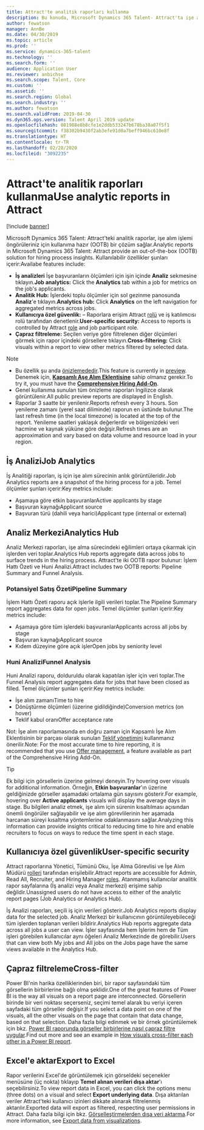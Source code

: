 ```yaml
---
title: Attract'te analitik raporları kullanma
description: Bu konuda, Microsoft Dynamics 365 Talent- Attract'ta işe alım süreci öngörülerine yönelik analitik raporları açıklanmaktadır
author: fewatson
manager: AnnBe
ms.date: 04/30/2019
ms.topic: article
ms.prod: ''
ms.service: dynamics-365-talent
ms.technology: ''
ms.search.form: ''
audience: Application User
ms.reviewer: anbichse
ms.search.scope: Talent, Core
ms.custom: ''
ms.assetid: ''
ms.search.region: Global
ms.search.industry: ''
ms.author: fewatson
ms.search.validFrom: 2019-04-30
ms.dyn365.ops.version: Talent April 2019 update
ms.openlocfilehash: 081988e8b8cfe1e2ddb533247b678ba38a07f5f1
ms.sourcegitcommit: f38302b9430f2ab3efe91d0a7beff946bc610e8f
ms.translationtype: HT
ms.contentlocale: tr-TR
ms.lasthandoff: 02/28/2020
ms.locfileid: "3092235"
---
```

# <a name="use-analytic-reports-in-attract"></a><span data-ttu-id="889c6-103">Attract'te analitik raporları kullanma</span><span class="sxs-lookup"><span data-stu-id="889c6-103">Use analytic reports in Attract</span></span>

[!include [banner](includes/banner.md)]

<span data-ttu-id="889c6-104">Microsoft Dynamics 365 Talent: Attract'teki analitik raporlar, işe alım işlemi öngörüleriniz için kullanıma hazır (OOTB) bir çözüm sağlar.</span><span class="sxs-lookup"><span data-stu-id="889c6-104">Analytic reports in Microsoft Dynamics 365 Talent: Attract provide an out-of-the-box (OOTB) solution for hiring process insights.</span></span> <span data-ttu-id="889c6-105">Kullanılabilir özellikler şunları içerir:</span><span class="sxs-lookup"><span data-stu-id="889c6-105">Availabe features include:</span></span>

- <span data-ttu-id="889c6-106">**İş analizleri** İşe başvuranların ölçümleri için işin içinde **Analiz** sekmesine tıklayın.</span><span class="sxs-lookup"><span data-stu-id="889c6-106">**Job analytics:** Click the **Analytics** tab within a job for metrics on the job's applicants.</span></span>
- <span data-ttu-id="889c6-107">**Analitik Hub:** İşlerdeki toplu ölçümler için sol gezinme panosunda **Analiz**'e tıklayın.</span><span class="sxs-lookup"><span data-stu-id="889c6-107">**Analytics hub:** Click **Analytics** on the left navigation for aggregated metrics across jobs.</span></span>
- <span data-ttu-id="889c6-108">**Kullanıcıya özel güvenlik:** –  Raporlara erişim Attract [rolü](security-attract.md) ve iş katılımcısı rolü tarafından denetlenir.</span><span class="sxs-lookup"><span data-stu-id="889c6-108">**User-specific security:** Access to reports is controlled by Attract [role](security-attract.md) and job participant role.</span></span>
- <span data-ttu-id="889c6-109">**Çapraz filtreleme:** Seçilen veriye göre filtrelenen diğer ölçümleri görmek için rapor içindeki görsellere tıklayın.</span><span class="sxs-lookup"><span data-stu-id="889c6-109">**Cross-filtering:** Click visuals within a report to view other metrics filtered by selected data.</span></span>

>[!NOTE] 
>- <span data-ttu-id="889c6-110">Bu özellik şu anda [önizlemededir](access-preview-feature.md).</span><span class="sxs-lookup"><span data-stu-id="889c6-110">This feature is currently in [preview](access-preview-feature.md).</span></span> <span data-ttu-id="889c6-111">Denemek için, [**Kapsamlı Aşe Alım Eklentisine**](attract-comprehensive-hiring.md) sahip olmanız gerekir.</span><span class="sxs-lookup"><span data-stu-id="889c6-111">To try it, you must have the [**Comprehensive Hiring Add-On**](attract-comprehensive-hiring.md).</span></span>
>- <span data-ttu-id="889c6-112">Genel kullanıma sunulan tüm önizleme raporları İngilizce olarak görüntülenir.</span><span class="sxs-lookup"><span data-stu-id="889c6-112">All public preview reports are displayed in English.</span></span>
>- <span data-ttu-id="889c6-113">Raporlar 3 saatte bir yenilenir.</span><span class="sxs-lookup"><span data-stu-id="889c6-113">Reports refresh every 3 hours.</span></span> <span data-ttu-id="889c6-114">Son yenileme zamanı (yerel saat diliminde) raporun en üstünde bulunur.</span><span class="sxs-lookup"><span data-stu-id="889c6-114">The last refresh time (in the local timezone) is located at the top of the report.</span></span> <span data-ttu-id="889c6-115">Yenileme saatleri yaklaşık değerlerdir ve bölgenizdeki veri hacmine ve kaynak yüküne göre değişir.</span><span class="sxs-lookup"><span data-stu-id="889c6-115">Refresh times are an approximation and vary based on data volume and resource load in your region.</span></span>

## <a name="job-analytics"></a><span data-ttu-id="889c6-116">İş Analizi</span><span class="sxs-lookup"><span data-stu-id="889c6-116">Job Analytics</span></span>

<span data-ttu-id="889c6-117">İş Analitiği raporları, iş için işe alım sürecinin anlık görüntüleridir.</span><span class="sxs-lookup"><span data-stu-id="889c6-117">Job Analytics reports are a snapshot of the hiring process for a job.</span></span>  <span data-ttu-id="889c6-118">Temel ölçümler şunları içerir:</span><span class="sxs-lookup"><span data-stu-id="889c6-118">Key metrics include:</span></span>

- <span data-ttu-id="889c6-119">Aşamaya göre etkin başvuranlar</span><span class="sxs-lookup"><span data-stu-id="889c6-119">Active applicants by stage</span></span>
- <span data-ttu-id="889c6-120">Başvuran kaynağı</span><span class="sxs-lookup"><span data-stu-id="889c6-120">Applicant source</span></span>
- <span data-ttu-id="889c6-121">Başvuran türü (dahili veya harici)</span><span class="sxs-lookup"><span data-stu-id="889c6-121">Applicant type (internal or external)</span></span>

## <a name="analytics-hub"></a><span data-ttu-id="889c6-122">Analiz Merkezi</span><span class="sxs-lookup"><span data-stu-id="889c6-122">Analytics Hub</span></span>

<span data-ttu-id="889c6-123">Analiz Merkezi raporları, işe alma sürecindeki eğilimleri ortaya çıkarmak için işlerden veri toplar.</span><span class="sxs-lookup"><span data-stu-id="889c6-123">Analytics Hub reports aggregate data across jobs to surface trends in the hiring process.</span></span> <span data-ttu-id="889c6-124">Attract'te iki OOTB rapor bulunur: İşlem Hattı Özeti ve Huni Analizi.</span><span class="sxs-lookup"><span data-stu-id="889c6-124">Attract includes two OOTB reports: Pipeline Summary and Funnel Analysis.</span></span>

### <a name="pipeline-summary"></a><span data-ttu-id="889c6-125">Potansiyel Satış Özeti</span><span class="sxs-lookup"><span data-stu-id="889c6-125">Pipeline Summary</span></span>

<span data-ttu-id="889c6-126">İşlem Hattı Özeti raporu açık işlerle ilgili verileri toplar.</span><span class="sxs-lookup"><span data-stu-id="889c6-126">The Pipeline Summary report aggregates data for open jobs.</span></span> <span data-ttu-id="889c6-127">Temel ölçümler şunları içerir:</span><span class="sxs-lookup"><span data-stu-id="889c6-127">Key metrics include:</span></span>

- <span data-ttu-id="889c6-128">Aşamaya göre tüm işlerdeki başvuranlar</span><span class="sxs-lookup"><span data-stu-id="889c6-128">Applicants across all jobs by stage</span></span>
- <span data-ttu-id="889c6-129">Başvuran kaynağı</span><span class="sxs-lookup"><span data-stu-id="889c6-129">Applicant source</span></span>
- <span data-ttu-id="889c6-130">Kıdem düzeyine göre açık işler</span><span class="sxs-lookup"><span data-stu-id="889c6-130">Open jobs by seniority level</span></span>

### <a name="funnel-analysis"></a><span data-ttu-id="889c6-131">Huni Analizi</span><span class="sxs-lookup"><span data-stu-id="889c6-131">Funnel Analysis</span></span>

<span data-ttu-id="889c6-132">Huni Analizi raporu, dolduruldu olarak kapatılan işler için veri toplar.</span><span class="sxs-lookup"><span data-stu-id="889c6-132">The Funnel Analysis report aggregates data for jobs that have been closed as filled.</span></span> <span data-ttu-id="889c6-133">Temel ölçümler şunları içerir:</span><span class="sxs-lookup"><span data-stu-id="889c6-133">Key metrics include:</span></span>

- <span data-ttu-id="889c6-134">İşe alım zamanı</span><span class="sxs-lookup"><span data-stu-id="889c6-134">Time to hire</span></span>
- <span data-ttu-id="889c6-135">Dönüştürme ölçümleri (üzerine gidildiğinde)</span><span class="sxs-lookup"><span data-stu-id="889c6-135">Conversion metrics (on hover)</span></span>
- <span data-ttu-id="889c6-136">Teklif kabul oranı</span><span class="sxs-lookup"><span data-stu-id="889c6-136">Offer acceptance rate</span></span>

<span data-ttu-id="889c6-137">Not: İşe alım raporlamasında en doğru zaman için Kapsamlı İşe Alım Eklentisinin bir parçası olarak sunulan [Teklif yönetimini](offer-setup.md) kullanmanız önerilir.</span><span class="sxs-lookup"><span data-stu-id="889c6-137">Note: For the most accurate time to hire reporting, it is recommended that you use [Offer management](offer-setup.md), a feature available as part of the Comprehensive Hiring Add-On.</span></span>

>[!TIP] 
><span data-ttu-id="889c6-138">Ek bilgi için görsellerin üzerine gelmeyi deneyin.</span><span class="sxs-lookup"><span data-stu-id="889c6-138">Try hovering over visuals for additional information.</span></span> <span data-ttu-id="889c6-139">Örneğin, **Etkin başvuranlar**'ın üzerine geldiğinizde görseller aşamadaki ortalama gün sayısını gösterir.</span><span class="sxs-lookup"><span data-stu-id="889c6-139">For example, hovering over **Active applicants** visuals will display the average days in stage.</span></span> <span data-ttu-id="889c6-140">Bu bilgileri analiz etmek, işe alım için sürenin kısaltılması açısından önemli öngörüler sağlayabilir ve işe alım görevlilerinin her aşamada harcanan süreyi kısaltma yöntemlerine odaklanmasını sağlar.</span><span class="sxs-lookup"><span data-stu-id="889c6-140">Analyzing this information can provide insights critical to reducing time to hire and enable recruiters to focus on ways to reduce the time spent in each stage.</span></span>

## <a name="user-specific-security"></a><span data-ttu-id="889c6-141">Kullanıcıya özel güvenlik</span><span class="sxs-lookup"><span data-stu-id="889c6-141">User-specific security</span></span>

<span data-ttu-id="889c6-142">Attract raporlarına Yönetici, Tümünü Oku, İşe Alma Görevlisi ve İşe Alım Müdürü [rolleri](security-attract.md) tarafından erişilebilir.</span><span class="sxs-lookup"><span data-stu-id="889c6-142">Attract reports are accessible for Admin, Read All, Recruiter, and Hiring Manager [roles](security-attract.md).</span></span> <span data-ttu-id="889c6-143">Atanmamış kullanıcılar analitik rapor sayfalarına (İş analizi veya Analiz merkezi) erişime sahip değildir.</span><span class="sxs-lookup"><span data-stu-id="889c6-143">Unassigned users do not have access to either of the analytic report pages (Job Analytics or Analytics Hub).</span></span>

<span data-ttu-id="889c6-144">İş Analizi raporları, seçili iş için verileri gösterir.</span><span class="sxs-lookup"><span data-stu-id="889c6-144">Job Analytics reports display data for the selected job.</span></span> <span data-ttu-id="889c6-145">Analiz Merkezi bir kullanıcının görüntüleyebileceği tüm işlerden toplanan verileri bildirir.</span><span class="sxs-lookup"><span data-stu-id="889c6-145">Analytics Hub reports aggregate data across all jobs a user can view.</span></span> <span data-ttu-id="889c6-146">İşler sayfasında hem İşlerim hem de Tüm işleri görebilen kullanıcılar aynı öğeleri Analiz Merkezinde de görebilir.</span><span class="sxs-lookup"><span data-stu-id="889c6-146">Users that can view both My jobs and All jobs on the Jobs page have the same views available in the Analytics Hub.</span></span>

## <a name="cross-filter"></a><span data-ttu-id="889c6-147">Çapraz filtreleme</span><span class="sxs-lookup"><span data-stu-id="889c6-147">Cross-filter</span></span>

<span data-ttu-id="889c6-148">Power BI'nin harika özelliklerinden biri, bir rapor sayfasındaki tüm görsellerin birbirlerine bağlı olma şeklidir.</span><span class="sxs-lookup"><span data-stu-id="889c6-148">One of the great features of Power BI is the way all visuals on a report page are interconnected.</span></span> <span data-ttu-id="889c6-149">Görsellerin birinde bir veri noktası seçerseniz, seçimi temel alarak bu veriyi içeren sayfadaki tüm görseller değişir.</span><span class="sxs-lookup"><span data-stu-id="889c6-149">If you select a data point on one of the visuals, all the other visuals on the page that contain that data change, based on that selection.</span></span> <span data-ttu-id="889c6-150">Daha fazla bilgi edinmek ve bir örnek görüntülemek için bkz. [Power BI raporunda görseller birbirlerine nasıl çapraz filtre uygular](https://docs.microsoft.com/power-bi/consumer/end-user-interactions).</span><span class="sxs-lookup"><span data-stu-id="889c6-150">Find out more and see an example in [How visuals cross-filter each other in a Power BI report](https://docs.microsoft.com/power-bi/consumer/end-user-interactions).</span></span>

## <a name="export-to-excel"></a><span data-ttu-id="889c6-151">Excel'e aktar</span><span class="sxs-lookup"><span data-stu-id="889c6-151">Export to Excel</span></span>

<span data-ttu-id="889c6-152">Rapor verilerini Excel'de görüntülemek için görseldeki seçenekler menüsüne (üç nokta) tıklayıp **Temel alınan verileri dışa aktar**'ı seçebilirsiniz.</span><span class="sxs-lookup"><span data-stu-id="889c6-152">To view report data in Excel, you can click the options menu (three dots) on a visual and select **Export underlying data**.</span></span> <span data-ttu-id="889c6-153">Dışa aktarılan veriler Attract'teki kullanıcı izinleri dikkate alınarak filtrelenmiş aktarılır.</span><span class="sxs-lookup"><span data-stu-id="889c6-153">Exported data will export as filtered, respecting user permissions in Attract.</span></span> <span data-ttu-id="889c6-154">Daha fazla bilgi için bkz. [Görselleştirmelerden dışa veri aktarma](https://docs.microsoft.com/power-bi/visuals/power-bi-visualization-export-data).</span><span class="sxs-lookup"><span data-stu-id="889c6-154">For more information, see [Export data from visualizations](https://docs.microsoft.com/power-bi/visuals/power-bi-visualization-export-data).</span></span>

